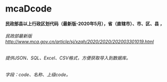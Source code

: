 # mcaDcode

#### 民政部县以上行政区划代码（最新版-2020年5月），省（直辖市）、市、区、县 ，

###### 民政部最新版 http://www.mca.gov.cn/article/sj/xzqh/2020/2020/202003301019.html

###### 提供JSON、SQL、Excel、CSV格式，方便获取导入到数据库。

###### 字段：code、名称、上级code。
